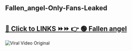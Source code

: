 
 ## Fallen_angel-Only-Fans-Leaked

# <h2><a href="https://clipsfans.com/Fallen_angel&ref=git">🔗 Click to LINKS ⏩⏩ 👉 🟢 Fallen angel </a></h2>

<a href="https://clipsfans.com/Fallen_angel&ref=git" rel="nofollow" data-target="animated-image.originalLink"><img src="https://i.ibb.co.com/xMMVF88/686577567.gif" alt="Viral Video Original" style="max-width: 100%; display: inline-block;" data-target="animated-image.originalImage"></a>
